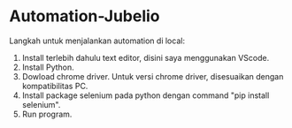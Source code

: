 # Automation-Jubelio

Langkah untuk menjalankan automation di local:
1. Install terlebih dahulu text editor, disini saya menggunakan VScode.
2. Install Python.
3. Dowload chrome driver. Untuk versi chrome driver, disesuaikan dengan kompatibilitas PC.
4. Install package selenium pada python dengan command "pip install selenium".
5. Run program.

